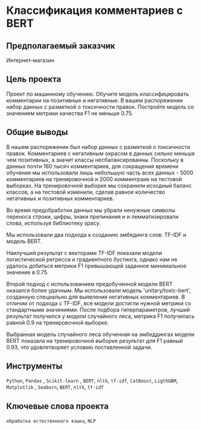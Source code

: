 # Классификация комментариев с BERT

## Предполагаемый заказчик

Интернет-магазин

## Цель проекта

Проект по машинному обучению. Обучите модель классифицировать комментарии на позитивные и негативные. В вашем распоряжении набор данных с разметкой о токсичности правок. Постройте модель со значением метрики качества F1 не меньше 0.75.

## Общие выводы

В нашем распоряжении был набор данных с разметкой о токсичности правок. Комментариев с негативным окрасом в данных сильно меньше чем позитивных, а значит классы несбалансированны. Поскольку в данных почти 160 тысяч комментариев, для сокращения времени обучения мы использовали лишь небольшую часть всех данных - 5000 комментариев на тренировочной и 2000 комментраие на тестовой выборках. На тренировочной выборке мы сохранили исходный баланс классов, а на тестовой изменили, сделав равное количество негативных и позитивных комментариев.

Во время предобработки данных мы убрали ненужные символы переноса строки, цифры, знаки препинания и и лемматизировали слова, используя библиотеку spacy.

Мы использовали два подхода к созданию эмбединга слов: TF-IDF и модель BERT.

Наилучший результат с векторами TF-IDF показали модели логистической регресси и градиентного бустинга, однако нам не удалось добиться метрики F1 превышающей заданное минимальное значение в 0.75.

Второй подход с использованием предобученной модели BERT оказался более удачным. Мы использовали модель 'unitary/toxic-bert', созданную специально для выявления негативных комментариев. В отличии от подхода с TF-IDF, все модели достигли нужной метрики со стандартными значениями. После подбора гиперпараметров, лучший результат получился у модели случайного леса, метрика F1 получилась равной 0.9 на тренировочной выборке.

Выбранная модель случайного леса обученная на эмбеддингах модели BERT показала на тренировочной выборке результат для F1 равный 0.93, что удовлетворяет условию поставленной задачи.

## Инструменты

`Python`, `Pandas` , `Scikit-learn` , `BERT`, `nltk`, `tf-idf`, `CatBoost`, `LigthGBM`, `Matplotlib` , `Seaborn`, `BERT`, `nltk`, `tf-idf`

## Ключевые слова проекта

`обработка естественного языка`, `NLP`
